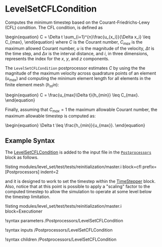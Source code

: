 # LevelSetCFLCondition

Computes the minimum timestep based on the Courant-Friedrichs-Lewy (CFL) condition. The CFL condition, is defined as

\begin{equation}
C = \Delta t \sum_{i=1}^{n}\frac{u_{x_i}}{\Delta x_i} \leq C_{max},
\end{equation}
where $C$ is the Courant number, $C_{max}$ is the maximum allowed Courant number, $u$ is the magnitude of the velocity, $\Delta t$ is the time step, and $\Delta x$ is
the interval distance, and $i$, in three dimensions, represents the index for the $x$, $y$, and $z$ components.

The `LevelSetCFLCondition` postprocessor estimates $C$ by using the the magnitude of the maximum velocity across
quadrature points of an element ($u_{max}$) and computing the minimum element length for all elements in the
finite element mesh ($h_min$):

\begin{equation}
C = \frac{u_{max}\Delta t}{h_{min}} \leq C_{max}.
\end{equation}

Finally, assuming that $C_{max} = 1$ the maximum allowable Courant number, the maximum allowable timestep is computed
as:

\begin{equation}
\Delta t \leq \frac{h_{min}}{u_{max}}.
\end{equation}

## Example Syntax

The [LevelSetCFLCondition](#) is added to the input file in the [`Postprocessors`](/Postprocessors/index.md) block
as follows.

!listing modules/level_set/test/tests/reinitialization/master.i block=cfl prefix=[Postprocessors] indent=2

and it is designed to work to set the timestep within the [TimeStepper](/TimeStepper/index.md) block. Also, notice
that at this point is possible to apply a "scaling" factor to the computed timestep to allow the simulation to operate
at some level below the timestep limitation.

!listing modules/level_set/test/tests/reinitialization/master.i block=Executioner

!syntax parameters /Postprocessors/LevelSetCFLCondition

!syntax inputs /Postprocessors/LevelSetCFLCondition

!syntax children /Postprocessors/LevelSetCFLCondition
